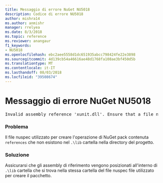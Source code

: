 ```yaml
---
title: Messaggio di errore NuGet NU5018
description: Codice di errore NU5018
author: mishra14
ms.author: anmishr
manager: rrelyea
ms.date: 8/3/2018
ms.topic: reference
ms.reviewer: anangaur
f1_keywords:
- NU5018
ms.openlocfilehash: ebc2aee5558d1dc651935abcc798424fe22e3898
ms.sourcegitcommit: 4d139cb54a46616ae48d1768fa108ae3bf450d5b
ms.translationtype: MT
ms.contentlocale: it-IT
ms.lasthandoff: 08/03/2018
ms.locfileid: "39508674"
---
```

# <a name="nuget-error-nu5018"></a>Messaggio di errore NuGet NU5018
<pre>Invalid assembly reference 'xunit.dll'. Ensure that a file named 'xunit.dll' exists in the lib directory.</pre>

### <a name="issue"></a>Problema

Il file nuspec utilizzato per creare l'operazione di NuGet pack contenuta `references` che non esistono nel `.\lib` cartella nella directory del progetto.


### <a name="solution"></a>Soluzione

Assicurarsi che gli assembly di riferimento vengono posizionati all'interno di `.\lib` cartella che si trova nella stessa cartella del file nuspec file utilizzato per creare il pacchetto.

